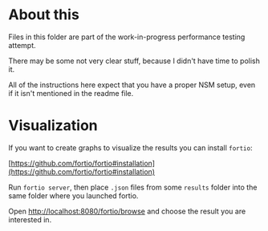 
# About this

Files in this folder are part of the work-in-progress performance testing attempt.

There may be some not very clear stuff, because I didn't have time to polish it.

All of the instructions here expect that you have a proper NSM setup, even if it isn't mentioned in the readme file.

# Visualization

If you want to create graphs to visualize the results you can install `fortio`:

[https://github.com/fortio/fortio#installation](https://github.com/fortio/fortio#installation)

Run `fortio server`, then place `.json` files from some `results` folder into the same folder where you launched fortio.

Open [http://localhost:8080/fortio/browse](http://localhost:8080/fortio/browse) and choose the result you are interested in.
